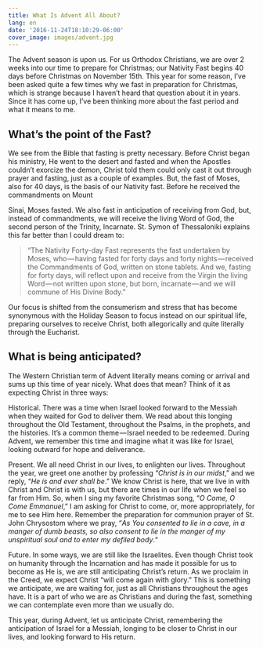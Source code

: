 ```yaml
---
title: What Is Advent All About?
lang: en
date: '2016-11-24T18:10:29-06:00'
cover_image: images/advent.jpg
---
```

The Advent season is upon us. For us Orthodox Christians, we are over 2 weeks into our time to prepare for Christmas; our Nativity Fast begins 40 days before Christmas on November 15th. This year for some reason, I’ve been asked quite a few times why we fast in preparation for Christmas, which is strange because I haven’t heard that question about it in years. Since it has come up, I’ve been thinking more about the fast period and what it means to me.

## What’s the point of the Fast?

We see from the Bible that fasting is pretty necessary. Before Christ began his ministry, He went to the desert and fasted and when the Apostles couldn’t exorcize the demon, Christ told them could only cast it out through prayer and fasting, just as a couple of examples. But, the fast of Moses, also for 40 days, is the basis of our Nativity fast. Before he received the commandments on Mount

Sinai, Moses fasted. We also fast in anticipation of receiving from God, but, instead of commandments, we will receive the living Word of God, the second person of the Trinity, Incarnate. St. Symon of Thessaloniki explains this far better than I could dream to:

> “The Nativity Forty-day Fast represents the fast undertaken by Moses, who — having fasted for forty days and forty nights — received the Commandments of God, written on stone tablets. And we, fasting for forty days, will reflect upon and receive from the Virgin the living Word — not written upon stone, but born, incarnate — and we will commune of His Divine Body.”

Our focus is shifted from the consumerism and stress that has become synonymous with the Holiday Season to focus instead on our spiritual life, preparing ourselves to receive Christ, both allegorically and quite literally through the Eucharist.

## What is being anticipated?

The Western Christian term of Advent literally means coming or arrival and sums up this time of year nicely. What does that mean? Think of it as expecting Christ in three ways:

Historical. There was a time when Israel looked forward to the Messiah when they waited for God to deliver them. We read about this longing throughout the Old Testament, throughout the Psalms, in the prophets, and the histories. It’s a common theme — Israel needed to be redeemed. During Advent, we remember this time and imagine what it was like for Israel, looking outward for hope and deliverance.

Present. We all need Christ in our lives, to enlighten our lives. Throughout the year, we greet one another by professing “_Christ is in our midst_,” and we reply, “_He is and ever shall be_.” We know Christ is here, that we live in with Christ and Christ is with us, but there are times in our life when we feel so far from Him. So, when I sing my favorite Christmas song, “_O Come, O Come Emmanuel_,” I am asking for Christ to come, or, more appropriately, for me to see Him here. Remember the preparation for communion prayer of St. John Chrysostom where we pray, “_As You consented to lie in a cave, in a manger of dumb beasts, so also consent to lie in the manger of my unspiritual soul and to enter my defiled body_.“

Future. In some ways, we are still like the Israelites. Even though Christ took on humanity through the Incarnation and has made it possible for us to become as He is, we are still anticipating Christ’s return. As we proclaim in the Creed, we expect Christ “will come again with glory.” This is something we anticipate, we are waiting for, just as all Christians throughout the ages have. It is a part of who we are as Christians and during the fast, something we can contemplate even more than we usually do.

This year, during Advent, let us anticipate Christ, remembering the anticipation of Israel for a Messiah, longing to be closer to Christ in our lives, and looking forward to His return.
